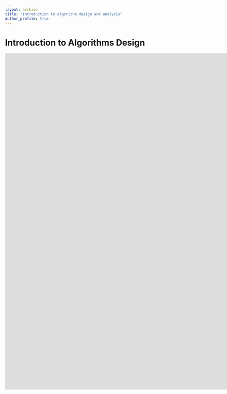 ```yaml
---
layout: archive
title: "Introduction to algorithm design and analysis"
author_profile: true
---
```

# Introduction to Algorithms Design

<iframe src="https://docs.google.com/presentation/d/e/2PACX-1vQMo34yWuki7RnLw2QdV-Ihn3_91RUc1K65JVBSuNkRE5LlO6fsjphOMWa5Cw379TLuun1chYz-2-Hv/embed?start=false&loop=false&delayms=3000" frameborder="0" width="1920" height="1109" allowfullscreen="true" mozallowfullscreen="true" webkitallowfullscreen="true"></iframe>


